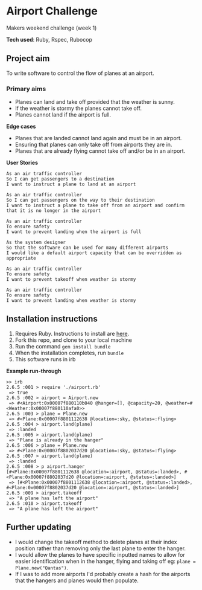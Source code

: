 # Airport Challenge
Makers weekend challenge (week 1)

**Tech used**:
Ruby, 
Rspec, 
Rubocop

## Project aim
To write software to control the flow of planes at an airport.

### Primary aims
* Planes can land and take off provided that the weather is sunny.
* If the weather is stormy the planes cannot take off.
* Planes cannot land if the airport is full.

**Edge cases**
* Planes that are landed cannot land again and must be in an airport.
* Ensuring that planes can only take off from airports they are in.
* Planes that are already flying cannot take off and/or be in an airport.

**User Stories**
```
As an air traffic controller 
So I can get passengers to a destination 
I want to instruct a plane to land at an airport

As an air traffic controller 
So I can get passengers on the way to their destination 
I want to instruct a plane to take off from an airport and confirm that it is no longer in the airport

As an air traffic controller 
To ensure safety 
I want to prevent landing when the airport is full 

As the system designer
So that the software can be used for many different airports
I would like a default airport capacity that can be overridden as appropriate

As an air traffic controller 
To ensure safety 
I want to prevent takeoff when weather is stormy 

As an air traffic controller 
To ensure safety 
I want to prevent landing when weather is stormy 
```

## Installation instructions
1. Requires Ruby. Instructions to install are [here](https://www.ruby-lang.org/en/documentation/installation/).
2. Fork this repo, and clone to your local machine
3. Run the command `gem install bundle`
4. When the installation completes, run `bundle`
5. This software runs in irb

**Example run-through**
```
>> irb
2.6.5 :001 > require './airport.rb'
 => true 
2.6.5 :002 > airport = Airport.new
 => #<Airport:0x00007f880110b040 @hanger=[], @capacity=20, @weather=#<Weather:0x00007f880110afa0>> 
2.6.5 :003 > plane = Plane.new
 => #<Plane:0x00007f8801112638 @location=:sky, @status=:flying> 
2.6.5 :004 > airport.land(plane)
 => :landed 
2.6.5 :005 > airport.land(plane)
 => "Plane is already in the hanger" 
2.6.5 :006 > plane = Plane.new
 => #<Plane:0x00007f8802037d20 @location=:sky, @status=:flying> 
2.6.5 :007 > airport.land(plane)
 => :landed 
2.6.5 :008 > p airport.hanger
[#<Plane:0x00007f8801112638 @location=:airport, @status=:landed>, #<Plane:0x00007f8802037d20 @location=:airport, @status=:landed>]
 => [#<Plane:0x00007f8801112638 @location=:airport, @status=:landed>, #<Plane:0x00007f8802037d20 @location=:airport, @status=:landed>] 
2.6.5 :009 > airport.takeoff
 => "A plane has left the airport" 
2.6.5 :010 > airport.takeoff
 => "A plane has left the airport" 
``` 

## Further updating
* I would change the takeoff method to delete planes at their index position rather than removing only the last plane to enter the hanger.
* I would allow the planes to have specific inputted names to allow for easier identification when in the hanger, flying and taking off eg: `plane = Plane.new("Qantas")`.
* If I was to add more airports I'd probably create a hash for the airports that the hangers and planes would then populate.
